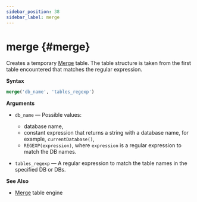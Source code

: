 ```yaml
---
sidebar_position: 38
sidebar_label: merge
---
```


# merge {#merge}

Creates a temporary [Merge](../../engines/table-engines/special/merge.md) table. The table structure is taken from the first table encountered that matches the regular expression.

**Syntax**

```sql
merge('db_name', 'tables_regexp')
```
**Arguments**

- `db_name` — Possible values:
    - database name, 
    - constant expression that returns a string with a database name, for example, `currentDatabase()`,
    - `REGEXP(expression)`, where `expression` is a regular expression to match the DB names.

- `tables_regexp` — A regular expression to match the table names in the specified DB or DBs.

**See Also**

-   [Merge](../../engines/table-engines/special/merge.md) table engine

